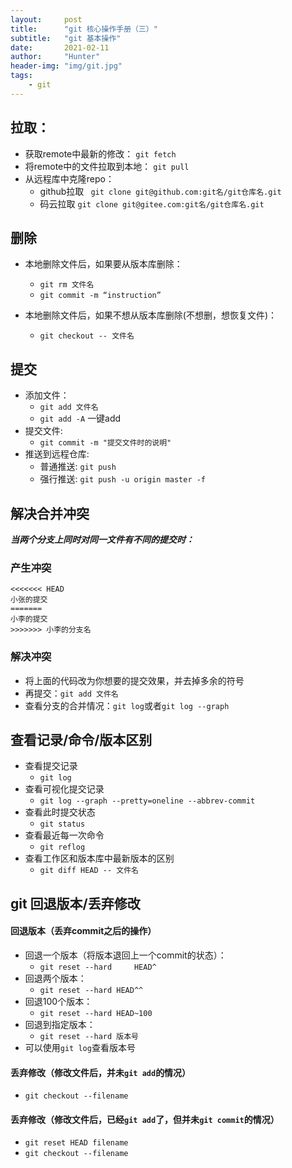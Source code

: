 ```yaml
---
layout:     post
title:      "git 核心操作手册（三）"
subtitle:   "git 基本操作"
date:       2021-02-11
author:     "Hunter"
header-img: "img/git.jpg"
tags:
    - git
---
```


## 拉取：

- 获取remote中最新的修改：
  `git fetch`
- 将remote中的文件拉取到本地：
  `git pull`
- 从远程库中克隆repo：
    - github拉取
      ` git clone git@github.com:git名/git仓库名.git`
    - 码云拉取
      `git clone git@gitee.com:git名/git仓库名.git`

## 删除

- 本地删除文件后，如果要从版本库删除：
    - `git rm 文件名`
    - `git commit -m “instruction”`

- 本地删除文件后，如果不想从版本库删除(不想删，想恢复文件)：
    - `git checkout -- 文件名`

## 提交

- 添加文件：
    - `git add 文件名`
    - `git add -A` 一键add
- 提交文件:
    - `git commit -m "提交文件时的说明"`
- 推送到远程仓库:
    - 普通推送: `git push`
    - 强行推送: `git push -u origin master -f`

## 解决合并冲突

***当两个分支上同时对同一文件有不同的提交时：***

### 产生冲突

    <<<<<<< HEAD
    小张的提交
    =======
    小李的提交
    >>>>>>> 小李的分支名

### 解决冲突

- 将上面的代码改为你想要的提交效果，并去掉多余的符号
- 再提交：`git add 文件名`
- 查看分支的合并情况：`git log`或者`git log --graph`

## 查看记录/命令/版本区别

- 查看提交记录
    - `git log`
- 查看可视化提交记录
    - `git log --graph --pretty=oneline --abbrev-commit`
- 查看此时提交状态
    - `git status`
- 查看最近每一次命令
    - `git reflog`
- 查看工作区和版本库中最新版本的区别
    - `git diff HEAD -- 文件名`

## git 回退版本/丢弃修改

#### 回退版本（丢弃commit之后的操作）

- 回退一个版本（将版本退回上一个commit的状态）：
    - `git reset --hard 	HEAD^`
- 回退两个版本：
    - `git reset --hard HEAD^^`
- 回退100个版本：
    - `git reset --hard HEAD~100`
- 回退到指定版本：
    - `git reset --hard 版本号`
- 可以使用`git log`查看版本号

#### 丢弃修改（修改文件后，并未`git add`的情况）

- `git checkout --filename`

#### 丢弃修改（修改文件后，已经`git add`了，但并未`git commit`的情况）

- `git reset HEAD filename`
- `git checkout --filename`


